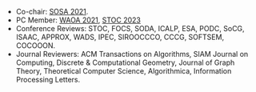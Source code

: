 
- Co-chair: [SOSA 2021](https://www.siam.org/conferences/cm/conference/sosa21).
- PC Member: [WAOA 2021](http://algo2021.tecnico.ulisboa.pt/WAOA2021/), [STOC 2023](http://acm-stoc.org/stoc2023/)
- Conference Reviews: STOC, FOCS, SODA, ICALP, ESA, PODC, SoCG, ISAAC, APPROX, WADS, IPEC, SIROOCCCO, CCCG, SOFTSEM, COCOOON. 
-  Journal Reviewers:  ACM Transactions on Algorithms, SIAM Journal on Computing, Discrete & Computational Geometry, Journal of Graph Theory, Theoretical Computer Science, Algorithmica, Information Processing Letters.

